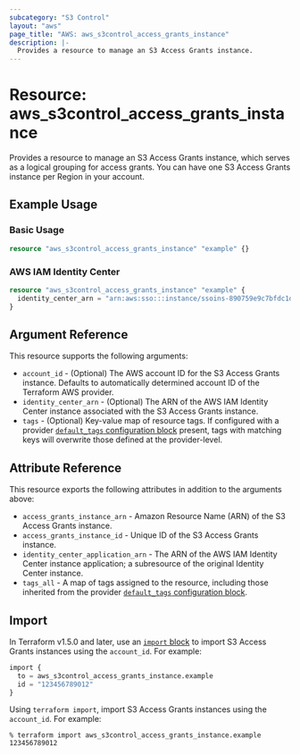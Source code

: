 ```yaml
---
subcategory: "S3 Control"
layout: "aws"
page_title: "AWS: aws_s3control_access_grants_instance"
description: |-
  Provides a resource to manage an S3 Access Grants instance.
---
```


# Resource: aws_s3control_access_grants_instance

Provides a resource to manage an S3 Access Grants instance, which serves as a logical grouping for access grants.
You can have one S3 Access Grants instance per Region in your account.

## Example Usage

### Basic Usage

```terraform
resource "aws_s3control_access_grants_instance" "example" {}
```

### AWS IAM Identity Center

```terraform
resource "aws_s3control_access_grants_instance" "example" {
  identity_center_arn = "arn:aws:sso:::instance/ssoins-890759e9c7bfdc1d"
}
```

## Argument Reference

This resource supports the following arguments:

* `account_id` - (Optional) The AWS account ID for the S3 Access Grants instance. Defaults to automatically determined account ID of the Terraform AWS provider.
* `identity_center_arn` - (Optional) The ARN of the AWS IAM Identity Center instance associated with the S3 Access Grants instance.
* `tags` - (Optional) Key-value map of resource tags. If configured with a provider [`default_tags` configuration block](https://registry.terraform.io/providers/hashicorp/aws/latest/docs#default_tags-configuration-block) present, tags with matching keys will overwrite those defined at the provider-level.

## Attribute Reference

This resource exports the following attributes in addition to the arguments above:

* `access_grants_instance_arn` - Amazon Resource Name (ARN) of the S3 Access Grants instance.
* `access_grants_instance_id` - Unique ID of the S3 Access Grants instance.
* `identity_center_application_arn` - The ARN of the AWS IAM Identity Center instance application; a subresource of the original Identity Center instance.
* `tags_all` - A map of tags assigned to the resource, including those inherited from the provider [`default_tags` configuration block](https://registry.terraform.io/providers/hashicorp/aws/latest/docs#default_tags-configuration-block).

## Import

In Terraform v1.5.0 and later, use an [`import` block](https://developer.hashicorp.com/terraform/language/import) to import S3 Access Grants instances using the `account_id`. For example:

```terraform
import {
  to = aws_s3control_access_grants_instance.example
  id = "123456789012"
}
```

Using `terraform import`, import S3 Access Grants instances using the `account_id`. For example:

```console
% terraform import aws_s3control_access_grants_instance.example 123456789012
```
